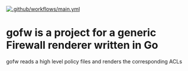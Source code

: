[![.github/workflows/main.yml](https://github.com/gsmonni/gofw/actions/workflows/main.yml/badge.svg)](https://github.com/gsmonni/gofw/actions/workflows/main.yml)

# gofw is a project for a generic Firewall renderer written in Go
gofw reads a high level policy files and renders the corresponding ACLs
